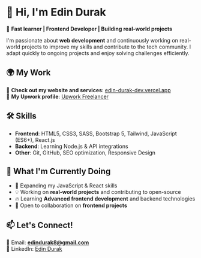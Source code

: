 # 👋 Hi, I'm Edin Durak

🚀 **Fast learner | Frontend Developer | Building real-world projects**  

I'm passionate about **web development** and continuously working on real-world projects to improve my skills and contribute to the tech community. I adapt quickly to ongoing projects and enjoy solving challenges efficiently.  

## 🌍 My Work  
🔗 **Check out my website and services**: [edin-durak-dev.vercel.app](https://edin-durak-dev.vercel.app/)  
💼 **My Upwork profile**: [Upwork Freelancer](https://www.upwork.com/freelancers/~013a860aabfa89c4b2)  

## 🛠 Skills  
- **Frontend**: HTML5, CSS3, SASS, Bootstrap 5, Tailwind, JavaScript (ES6+), React.js  
- **Backend**: Learning Node.js & API integrations  
- **Other**: Git, GitHub, SEO optimization, Responsive Design  

## 📌 What I'm Currently Doing  
- 🌱 Expanding my JavaScript & React skills  
- 💡 Working on **real-world projects** and contributing to open-source  
- 🔥 Learning **Advanced frontend development** and backend technologies  
- 🤝 Open to collaboration on **frontend projects**  

## 📫 Let's Connect!  
📧 Email: **edindurak8@gmail.com**  
💼 LinkedIn: [Edin Durak](https://www.linkedin.com/in/edin-durak-bb9ba41b4/)  




